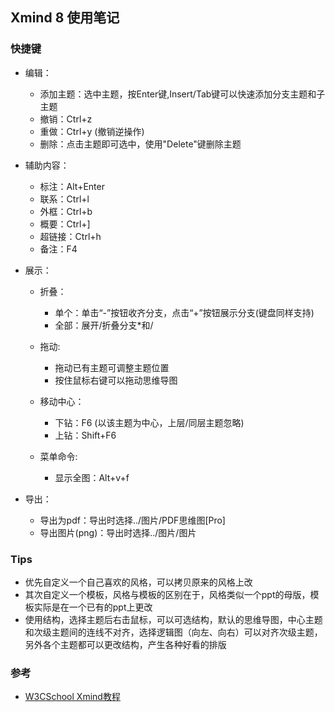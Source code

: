 ## Xmind 8 使用笔记

### 快捷键

- 编辑：
  
  - 添加主题：选中主题，按Enter键,Insert/Tab键可以快速添加分支主题和子主题
  - 撤销：Ctrl+z
  - 重做：Ctrl+y  (撤销逆操作) 
  - 删除：点击主题即可选中，使用"Delete"键删除主题

- 辅助内容：
  
  - 标注：Alt+Enter
  - 联系：Ctrl+l
  - 外框：Ctrl+b
  - 概要：Ctrl+]
  - 超链接：Ctrl+h
  - 备注：F4

- 展示：
  
  - 折叠：
    
    - 单个：单击“-”按钮收齐分支，点击“+”按钮展示分支(键盘同样支持)
    - 全部：展开/折叠分支\*和/
  
  - 拖动:
    
    - 拖动已有主题可调整主题位置
    - 按住鼠标右键可以拖动思维导图
  
  - 移动中心：
    
    - 下钻：F6 (以该主题为中心，上层/同层主题忽略)
    - 上钻：Shift+F6
  
  - 菜单命令:
    
    - 显示全图：Alt+v+f

- 导出：
  
  - 导出为pdf：导出时选择../图片/PDF思维图[Pro]
  - 导出图片(png)：导出时选择../图片/图片

### Tips

- 优先自定义一个自己喜欢的风格，可以拷贝原来的风格上改
- 其次自定义一个模板，风格与模板的区别在于，风格类似一个ppt的母版，模板实际是在一个已有的ppt上更改
- 使用结构，选择主题后右击鼠标，可以可选结构，默认的思维导图，中心主题和次级主题间的连线不对齐，选择逻辑图（向左、向右）可以对齐次级主题，另外各个主题都可以更改结构，产生各种好看的排版

### 参考

- [W3CSchool Xmind教程](https://www.w3cschool.cn/xmind/l2gk1qmk.html) 
